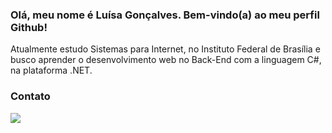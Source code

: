 ### Olá, meu nome é Luísa Gonçalves. Bem-vindo(a) ao meu perfil Github!

Atualmente estudo Sistemas para Internet, no Instituto Federal de Brasília e busco aprender o desenvolvimento web no Back-End com a linguagem C#, na plataforma .NET.

### Contato

<div>
  <a href="https://www.linkedin.com/in/luisagoncalvess" target="_blank"><img src="https://img.shields.io/badge/-LinkedIn-%230077B5?style=for-the-badge&logo=linkedin&logoColor=white" target="_blank"></a>   
</div>
